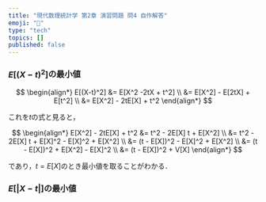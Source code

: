 ```yaml
---
title: "現代数理統計学 第2章 演習問題 問4 自作解答"
emoji: "👋"
type: "tech"
topics: []
published: false
---
```


### $E[(X-t)^2]$の最小値

$$
\begin{align*}
E[(X-t)^2] &= E[X^2 -2tX + t^2] \\
&= E[X^2] - E[2tX] + E[t^2] \\
&= E[X^2] - 2tE[X] + t^2
\end{align*}
$$

これを$t$の式と見ると，

$$
\begin{align*}
E[X^2] - 2tE[X] + t^2
&= t^2  - 2E[X] t + E[X^2] \\
&= t^2  - 2E[X] t + E[X]^2 - E[X]^2 + E[X^2] \\
&= (t - E[X])^2 - E[X]^2 + E[X^2]  \\
&= (t - E[X])^2 + E[X^2] - E[X]^2 \\
&= (t - E[X])^2 + V[X]
\end{align*}
$$

であり，$t=E[X]$のとき最小値を取ることがわかる．


### $E[|X-t|]$の最小値